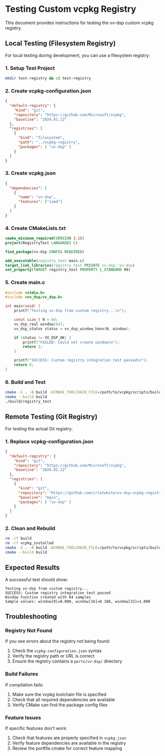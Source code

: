# Testing Custom vcpkg Registry

This document provides instructions for testing the vv-dsp custom vcpkg registry.

## Local Testing (Filesystem Registry)

For local testing during development, you can use a filesystem registry:

### 1. Setup Test Project

```bash
mkdir test-registry && cd test-registry
```

### 2. Create vcpkg-configuration.json

```json
{
  "default-registry": {
    "kind": "git",
    "repository": "https://github.com/Microsoft/vcpkg",
    "baseline": "2024.01.12"
  },
  "registries": [
    {
      "kind": "filesystem",
      "path": "../vcpkg-registry",
      "packages": [ "vv-dsp" ]
    }
  ]
}
```

### 3. Create vcpkg.json

```json
{
  "dependencies": [
    {
      "name": "vv-dsp",
      "features": ["simd"]
    }
  ]
}
```

### 4. Create CMakeLists.txt

```cmake
cmake_minimum_required(VERSION 3.15)
project(RegistryTest LANGUAGES C)

find_package(vv-dsp CONFIG REQUIRED)

add_executable(registry_test main.c)
target_link_libraries(registry_test PRIVATE vv-dsp::vv-dsp)
set_property(TARGET registry_test PROPERTY C_STANDARD 99)
```

### 5. Create main.c

```c
#include <stdio.h>
#include <vv_dsp/vv_dsp.h>

int main(void) {
    printf("Testing vv-dsp from custom registry...\n");

    const size_t N = 64;
    vv_dsp_real window[64];
    vv_dsp_status status = vv_dsp_window_hann(N, window);

    if (status != VV_DSP_OK) {
        printf("FAILED: Could not create window\n");
        return 1;
    }

    printf("SUCCESS: Custom registry integration test passed\n");
    return 0;
}
```

### 6. Build and Test

```bash
cmake -S . -B build -DCMAKE_TOOLCHAIN_FILE=/path/to/vcpkg/scripts/buildsystems/vcpkg.cmake
cmake --build build
./build/registry_test
```

## Remote Testing (Git Registry)

For testing the actual Git registry:

### 1. Replace vcpkg-configuration.json

```json
{
  "default-registry": {
    "kind": "git",
    "repository": "https://github.com/Microsoft/vcpkg",
    "baseline": "2024.01.12"
  },
  "registries": [
    {
      "kind": "git",
      "repository": "https://github.com/crlotwhite/vv-dsp-vcpkg-registry",
      "baseline": "main",
      "packages": [ "vv-dsp" ]
    }
  ]
}
```

### 2. Clean and Rebuild

```bash
rm -rf build
rm -rf vcpkg_installed
cmake -S . -B build -DCMAKE_TOOLCHAIN_FILE=/path/to/vcpkg/scripts/buildsystems/vcpkg.cmake
cmake --build build
```

## Expected Results

A successful test should show:

```
Testing vv-dsp from custom registry...
SUCCESS: Custom registry integration test passed
Window function created with 64 samples
Sample values: window[0]=0.000, window[16]=0.188, window[32]=1.000
```

## Troubleshooting

### Registry Not Found

If you see errors about the registry not being found:

1. Check the `vcpkg-configuration.json` syntax
2. Verify the registry path or URL is correct
3. Ensure the registry contains a `ports/vv-dsp/` directory

### Build Failures

If compilation fails:

1. Make sure the vcpkg toolchain file is specified
2. Check that all required dependencies are available
3. Verify CMake can find the package config files

### Feature Issues

If specific features don't work:

1. Check that features are properly specified in `vcpkg.json`
2. Verify feature dependencies are available in the registry
3. Review the portfile.cmake for correct feature mapping
